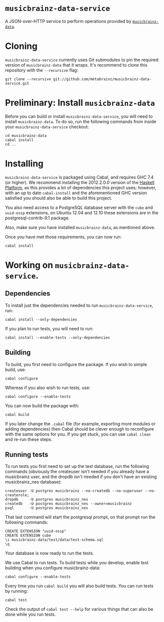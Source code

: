 # `musicbrainz-data-service`

A JSON-over-HTTP service to perform operations provided by
[`musicbrainz-data`](http://github.com/metabrainz/musicbrainz-data.git).

# Cloning

`musicbrainz-data-service` currently uses Git submodules to pin the required
version of `musicbrainz-data` that it wraps. It's recommend to clone this
repository with the `--recursive` flag:

    git clone --recursive git://github.com/metabrainz/musicbrainz-data-service.git

# Preliminary: Install `musicbrainz-data`

Before you can build or install `musicbrainz-data-service`, you will need to
install `musicbrainz-data`. To do so, run the following commands from inside
your `musicbrainz-data-service` checkout:

    cd musicbrainz-data
    cabal install
    cd ..

# Installing

`musicbrainz-data-service` is packaged using Cabal, and requires GHC 7.4 (or
higher). We recommend installing the 2012.2.0.0 version of the
[Haskell Platform](http://haskell.org/platform), as this provides a lot of
dependencies this project uses; however, with an up to date `cabal-install` and
the aforementioned GHC version satisfied you should also be able to build this
project.

You also need access to a PostgreSQL database server with the `cube` and
`uuid-ossp` extensions, on Ubuntu 12.04 and 12.10 these extensions are in the
postgresql-contrib-9.1 package.

Also, make sure you have installed `musicbrainz-data`, as mentioned above.

Once you have met those requirements, you can now run:

    cabal install

# Working on `musicbrainz-data-service`.

## Dependencies

To install just the dependencies needed to run `musicbrainz-data-service`, run:

    cabal install --only-dependencies

If you plan to run tests, you will need to run:

    cabal install --enable-tests --only-dependencies

## Building

To build, you first need to configure the package. If you wish to simple build, use:

    cabal configure

Whereas if you also wish to run tests, use:

    cabal configure --enable-tests

You can now build the package with:

    cabal build

If you later change the `.cabal` file (for example, exporting more modules or
adding dependencies) then Cabal should be clever enough to reconfigure with the
same options for you. If you get stuck, you can use `cabal clean` and re-run
these steps.

## Running tests

To run tests you first need to set up the test database, run the
following commands (obviously the createuser isn't needed if you
already have a musicbrainz user, and the dropdb isn't needed if you
don't have an existing musicbrainz_nes database):

    createuser -U postgres musicbrainz --no-createdb --no-superuser --no-createrole;
    dropdb     -U postgres musicbrainz_nes
    createdb   -U postgres musicbrainz_nes --owner=musicbrainz
    psql       -U postgres musicbrainz_nes

That last command will start the postgresql prompt, on that prompt run
the following commands:

    CREATE EXTENSION "uuid-ossp"
    CREATE EXTENSION cube
    \i musicbrainz-data/test/data/test-schema.sql
    \q

Your database is now ready to run the tests.

We use Cabal to run tests. To build tests while you develop, enable test
building when you configure musicbrainz-data:

    cabal configure --enable-tests

Every time you run `cabal build` you will also build tests. You can run tests by
running:

    cabal test

Check the output of `cabal test --help` for various things that can also be done
while you run tests.
